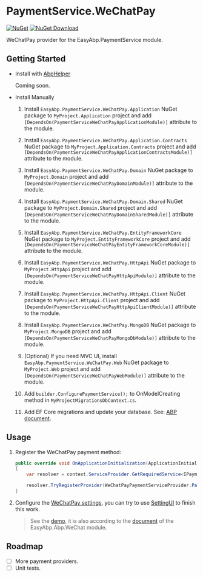 # PaymentService.WeChatPay

[![NuGet](https://img.shields.io/nuget/v/EasyAbp.PaymentService.WeChatPay.Domain.Shared.svg?style=flat-square)](https://www.nuget.org/packages/EasyAbp.PaymentService.WeChatPay.Domain.Shared)
[![NuGet Download](https://img.shields.io/nuget/dt/EasyAbp.PaymentService.WeChatPay.Domain.Shared.svg?style=flat-square)](https://www.nuget.org/packages/EasyAbp.PaymentService.WeChatPay.Domain.Shared)

WeChatPay provider for the EasyAbp.PaymentService module.

## Getting Started

* Install with [AbpHelper](https://github.com/EasyAbp/AbpHelper.GUI)

    Coming soon.

* Install Manually

    1. Install `EasyAbp.PaymentService.WeChatPay.Application` NuGet package to `MyProject.Application` project and add `[DependsOn(PaymentServiceWeChatPayApplicationModule)]` attribute to the module.

    1. Install `EasyAbp.PaymentService.WeChatPay.Application.Contracts` NuGet package to `MyProject.Application.Contracts` project and add `[DependsOn(PaymentServiceWeChatPayApplicationContractsModule)]` attribute to the module.

    1. Install `EasyAbp.PaymentService.WeChatPay.Domain` NuGet package to `MyProject.Domain` project and add `[DependsOn(PaymentServiceWeChatPayDomainModule)]` attribute to the module.

    1. Install `EasyAbp.PaymentService.WeChatPay.Domain.Shared` NuGet package to `MyProject.Domain.Shared` project and add `[DependsOn(PaymentServiceWeChatPayDomainSharedModule)]` attribute to the module.

    1. Install `EasyAbp.PaymentService.WeChatPay.EntityFrameworkCore` NuGet package to `MyProject.EntityFrameworkCore` project and add `[DependsOn(PaymentServiceWeChatPayEntityFrameworkCoreModule)]` attribute to the module.

    1. Install `EasyAbp.PaymentService.WeChatPay.HttpApi` NuGet package to `MyProject.HttpApi` project and add `[DependsOn(PaymentServiceWeChatPayHttpApiModule)]` attribute to the module.

    1. Install `EasyAbp.PaymentService.WeChatPay.HttpApi.Client` NuGet package to `MyProject.HttpApi.Client` project and add `[DependsOn(PaymentServiceWeChatPayHttpApiClientModule)]` attribute to the module.

    1. Install `EasyAbp.PaymentService.WeChatPay.MongoDB` NuGet package to `MyProject.MongoDB` project and add `[DependsOn(PaymentServiceWeChatPayMongoDbModule)]` attribute to the module.

    1. (Optional) If you need MVC UI, install `EasyAbp.PaymentService.WeChatPay.Web` NuGet package to `MyProject.Web` project and add `[DependsOn(PaymentServiceWeChatPayWebModule)]` attribute to the module.

    1. Add `builder.ConfigurePaymentService();` to OnModelCreating method in `MyProjectMigrationsDbContext.cs`.

    1. Add EF Core migrations and update your database. See: [ABP document](https://docs.abp.io/en/abp/latest/Tutorials/Part-1?UI=MVC#add-new-migration-update-the-database).

## Usage

1. Register the WeChatPay payment method:
    ```csharp
    public override void OnApplicationInitialization(ApplicationInitializationContext context)
    {
        var resolver = context.ServiceProvider.GetRequiredService<IPaymentServiceResolver>();

        resolver.TryRegisterProvider(WeChatPayPaymentServiceProvider.PaymentMethod, typeof(WeChatPayPaymentServiceProvider));
    }
    ```
    
2. Configure the [WeChatPay settings](modules/EasyAbp.PaymentService.WeChatPay/src/EasyAbp.PaymentService.WeChatPay.Domain/EasyAbp/PaymentService/WeChatPay/Settings/WeChatPaySettings.cs), you can try to use [SettingUI](https://github.com/EasyAbp/Abp.SettingUi) to finish this work.

    > See the [demo](https://github.com/EasyAbp/PaymentService/blob/master/samples/PaymentServiceSample/aspnet-core/src/PaymentServiceSample.Web/appsettings.json), it is also according to the [document](https://github.com/EasyAbp/Abp.WeChat/blob/master/doc/WeChatPay.md) of the EasyAbp.Abp.WeChat module.

## Roadmap

- [ ] More payment providers.
- [ ] Unit tests.
